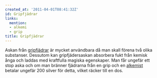 ```yaml
---
created_at: '2011-04-01T08:41:32Z'
id: Gripfjädrar
links:
  mention:
  - alkemi
  - grip
title: Gripfjädrar
---
```


Askan från [gripfjädrar] är mycket användbara då man skall förena två olika substanser. Dessutom kan
gripfjädersaskan absorbera fukt från kemisk ånga och laddas med kraftfulla magiska egenskaper. Man
får ungefär ett stop aska och om man bränner fjädrarna från en grip och en [alkemist] betalar
ungefär 200 silver för detta, vilket räcker till en dos.

  [gripfjädrar]: grip
  [alkemist]: alkemi

